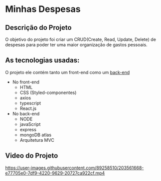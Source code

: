 # Minhas Despesas

## Descrição do Projeto
O objetivo do projeto foi criar um CRUD(Create, Read, Update, Delete) de despesas 
para poder ter uma maior organização de gastos pessoais.

## As tecnologias usadas:
O projeto ele contém tanto um front-end como um [back-end](https://github.com/Romulo-Sergio-RE/Api-minhas-despesas)

- No front-end
    - HTML 
    - CSS (Styled-componentes)
    - axios 
    - typescript
    - React.js
- No back-end 
    - NODE
    - javaScript
    - express
    - mongoDB atlas
    - Arquitetura MVC

## Video do Projeto



https://user-images.githubusercontent.com/89258510/203561668-e77705e0-7df9-4220-9629-20727ca922cf.mp4


